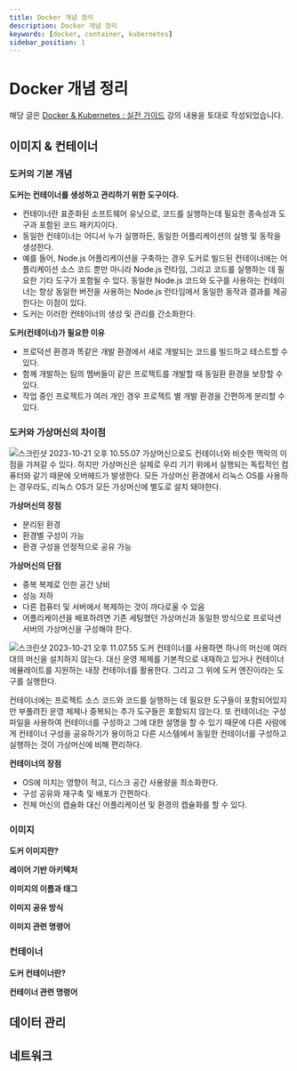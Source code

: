 ```yaml
---
title: Docker 개념 정리
description: Docker 개념 정리
keywords: [docker, container, kubernetes]
sidebar_position: 1
---
```


# Docker 개념 정리
해당 글은 [Docker & Kubernetes : 실전 가이드](https://www.udemy.com/course/docker-kubernetes-2022/) 강의 내용을 토대로 작성되었습니다.

## 이미지 & 컨테이너

### 도커의 기본 개념
**도커는 컨테이너를 생성하고 관리하기 위한 도구이다.**
- 컨테이너란 표준화된 소프트웨어 유닛으로, 코드를 실행하는데 필요한 종속성과 도구과 포함된 코드 패키지이다.
- 동일한 컨테이너는 어디서 누가 실행하든, 동일한 어플리케이션의 실행 및 동작을 생성한다.
- 예를 들어, Node.js 어플리케이션을 구축하는 경우 도커로 빌드된 컨테이너에는 어플리케이션 소스 코드 뿐만 아니라 Node.js 런타임, 그리고 코드를 실행하는 데 필요한 기타 도구가 포함될 수 있다.
  동일한 Node.js 코드와 도구를 사용하는 컨테이너는 항상 동일한 버전을 사용하는 Node.js 런타임에서 동일한 동작과 결과를 제공한다는 이점이 있다.
- 도커는 이러한 컨테이너의 생성 및 관리를 간소화한다.

**도커(컨테이너)가 필요한 이유** 
- 프로덕션 환경과 똑같은 개발 환경에서 새로 개발되는 코드를 빌드하고 테스트할 수 있다.
- 함께 개발하는 팀의 멤버들이 같은 프로젝트를 개발할 때 동일환 환경을 보장할 수 있다.
- 작업 중인 프로젝트가 여러 개인 경우 프로젝트 별 개발 환경을 간편하게 분리할 수 있다.

### 도커와 가상머신의 차이점
![스크린샷 2023-10-21 오후 10.55.07](https://p.ipic.vip/hdvbxq.png)
가상머신으로도 컨테이너와 비슷한 맥락의 이점을 가져갈 수 있다. 하지만 가상머신은 실제로 우리 기기 위에서 실행되는 독립적인 컴퓨터와 같기 때문에 오버헤드가 발생한다.
모든 가상머신 환경에서 리눅스 OS를 사용하는 경우라도, 리눅스 OS가 모든 가상머신에 별도로 설치 돼야한다.

**가상머신의 장점**
- 분리된 환경
- 환경별 구성이 가능
- 환경 구성을 안정적으로 공유 가능

**가상머신의 단점**
- 중복 복제로 인한 공간 낭비
- 성능 저하
- 다른 컴퓨터 및 서버에서 복제하는 것이 까다로울 수 있음
- 어플리케이션을 배포하려면 기존 세팅했던 가상머신과 동일한 방식으로 프로덕션 서버의 가상머신을 구성해야 한다.

![스크린샷 2023-10-21 오후 11.07.55](https://p.ipic.vip/foaqgx.png)
도커 컨테이너를 사용하면 하나의 머신에 여러 대의 머신을 설치하지 않는다. 대신 운영 체제를 기본적으로 내재하고 있거나 컨테이너 에뮬레이트를 지원하는 내장 컨테이너를 활용한다. 그리고 그 위에 도커 엔진이라는 도구를 실행한다.

컨테이너에는 프로젝트 소스 코드와 코드를 실행하는 데 필요한 도구들이 포함되어있지만 부풀려진 운영 체제나 중복되는 추가 도구들은 포함되지 않는다.
또 컨테이너는 구성 파일을 사용하여 컨테이너를 구성하고 그에 대한 설명을 할 수 있기 때문에 다른 사람에게 컨테이너 구성을 공유하기가 용이하고 다른 시스템에서 동일한 컨테이너를 구성하고 실행하는 것이 가상머신에 비해 편리하다.

**컨테이너의 장점**
- OS에 미치는 영향이 적고, 디스크 공간 사용량을 최소화한다.
- 구성 공유와 재구축 및 배포가 간편하다.
- 전체 머신의 캡슐화 대신 어플리케이션 및 환경의 캡슐화를 할 수 있다.


### 이미지
**도커 이미지란?**

**레이어 기반 아키텍처**

**이미지의 이름과 태그**

**이미지 공유 방식**

**이미지 관련 명령어**


### 컨테이너
**도커 컨테이너란?**

**컨테이너 관련 명령어**


## 데이터 관리


## 네트워크

